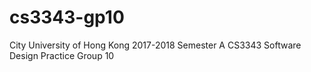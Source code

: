# cs3343-gp10
City University of Hong Kong 2017-2018 Semester A CS3343 Software Design Practice Group 10
